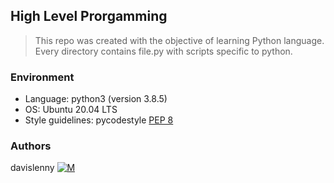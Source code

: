 ## High Level Prorgamming
> This repo was created with the objective of learning Python language. Every directory contains file.py with scripts specific to python.

### Environment
* Language:  python3 (version 3.8.5)
* OS: Ubuntu 20.04 LTS
* Style guidelines: pycodestyle [PEP 8](https://peps.python.org/pep-0008/)

### Authors
davislenny [![M](https://upload.wikimedia.org/wikipedia/fr/thumb/c/c8/Twitter_Bird.svg/30px-Twitter_Bird.svg.png)](https://twitter.com/Lennydeiv)
